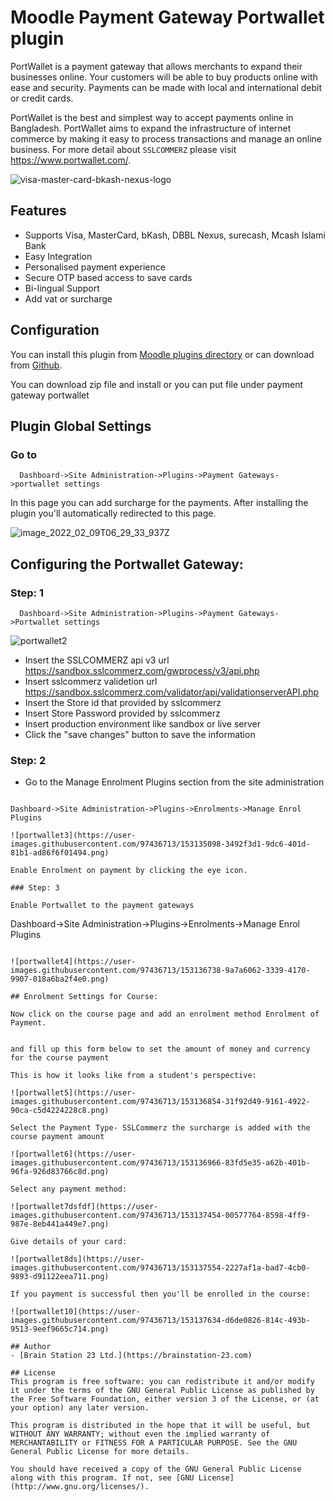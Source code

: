 # Moodle Payment Gateway Portwallet plugin

PortWallet is a payment gateway that allows merchants to expand their businesses online. Your customers will be able to buy products online with ease and security. Payments can be made with local and international debit or credit cards.

PortWallet is the best and simplest way to accept payments online in Bangladesh. PortWallet aims to expand the infrastructure of internet commerce by making it easy to process transactions and manage an online business. For more detail about `SSLCOMMERZ` please visit https://www.portwallet.com/.

![visa-master-card-bkash-nexus-logo](https://user-images.githubusercontent.com/97436713/153133264-a3bc6cd4-d7f9-4cf2-a7ee-7522753c9c60.png)

## Features
- Supports Visa, MasterCard, bKash, DBBL Nexus, surecash, Mcash Islami Bank
- Easy Integration
- Personalised payment experience
- Secure OTP based access to save cards
- Bi-lingual Support
- Add vat or surcharge

## Configuration

You can install this plugin from [Moodle plugins directory](https://moodle.org/plugins) or can download from [Github](https://github.com/eLearning-BS23/moodle-paygw_portwallet).

You can download zip file and install or you can put file under payment gateway portwallet

## Plugin Global Settings
### Go to 
```
  Dashboard->Site Administration->Plugins->Payment Gateways->portwallet settings
```
In this page you can add surcharge for the payments. After installing the plugin you'll automatically redirected to this page.

![image_2022_02_09T06_29_33_937Z](https://user-images.githubusercontent.com/97436713/153134639-3852f97f-6a9b-451d-b997-242317bc5cab.png)

## Configuring the Portwallet Gateway:
### Step: 1

```
  Dashboard->Site Administration->Plugins->Payment Gateways->Portwallet settings
```
![portwallet2](https://user-images.githubusercontent.com/97436713/153134845-a0ea0273-0ad8-4afc-a70c-90d68db8766a.png)

- Insert the SSLCOMMERZ api v3 url https://sandbox.sslcommerz.com/gwprocess/v3/api.php
- Insert sslcommerz validetion url https://sandbox.sslcommerz.com/validator/api/validationserverAPI.php
- Insert the Store id that provided by sslcommerz
- Insert Store Password provided by sslcommerz
- Insert production environment like sandbox or live server 
- Click the "save changes" button to save the information

### Step: 2 
- Go to the Manage Enrolment Plugins section from the site administration
```

Dashboard->Site Administration->Plugins->Enrolments->Manage Enrol Plugins

![portwallet3](https://user-images.githubusercontent.com/97436713/153135098-3492f3d1-9dc6-401d-81b1-ad86f6f01494.png)
  
Enable Enrolment on payment by clicking the eye icon.

### Step: 3

Enable Portwallet to the payment gateways 

```
  Dashboard->Site Administration->Plugins->Enrolments->Manage Enrol Plugins
```

![portwallet4](https://user-images.githubusercontent.com/97436713/153136738-9a7a6062-3339-4170-9907-018a6ba2f4e0.png)

## Enrolment Settings for Course: 

Now click on the course page and add an enrolment method Enrolment of Payment.


and fill up this form below to set the amount of money and currency for the course payment

This is how it looks like from a student's perspective:

![portwallet5](https://user-images.githubusercontent.com/97436713/153136854-31f92d49-9161-4922-90ca-c5d4224228c8.png)

Select the Payment Type- SSLCommerz the surcharge is added with the course payment amount

![portwallet6](https://user-images.githubusercontent.com/97436713/153136966-83fd5e35-a62b-401b-96fa-926d83766c8d.png)

Select any payment method:

![portwallet7dsfdf](https://user-images.githubusercontent.com/97436713/153137454-00577764-8598-4ff9-987e-8eb441a449e7.png)

Give details of your card:

![portwallet8ds](https://user-images.githubusercontent.com/97436713/153137554-2227af1a-bad7-4cb0-9893-d91122eea711.png)

If you payment is successful then you'll be enrolled in the course:

![portwallet10](https://user-images.githubusercontent.com/97436713/153137634-d6de0826-814c-493b-9513-9eef9665c714.png)

## Author
- [Brain Station 23 Ltd.](https://brainstation-23.com)

## License
This program is free software: you can redistribute it and/or modify it under the terms of the GNU General Public License as published by the Free Software Foundation, either version 3 of the License, or (at your option) any later version.

This program is distributed in the hope that it will be useful, but WITHOUT ANY WARRANTY; without even the implied warranty of MERCHANTABILITY or FITNESS FOR A PARTICULAR PURPOSE. See the GNU General Public License for more details.

You should have received a copy of the GNU General Public License along with this program. If not, see [GNU License](http://www.gnu.org/licenses/).
